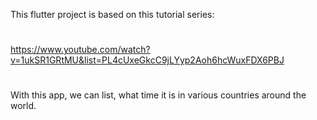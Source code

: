 This flutter project is based on this tutorial series:
#
https://www.youtube.com/watch?v=1ukSR1GRtMU&list=PL4cUxeGkcC9jLYyp2Aoh6hcWuxFDX6PBJ
#
With this app, we can list, what time it is in various countries around the world.
